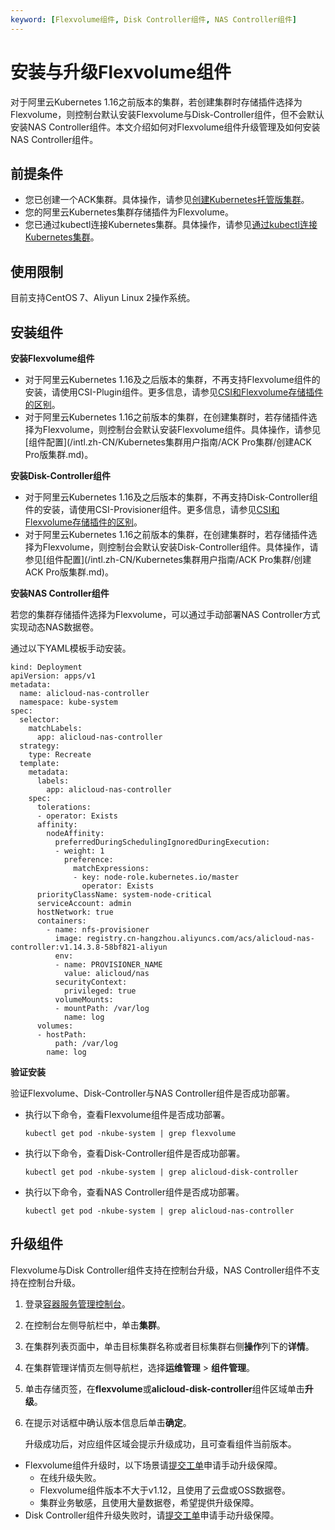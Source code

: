 ```yaml
---
keyword: [Flexvolume组件, Disk Controller组件, NAS Controller组件]
---
```


# 安装与升级Flexvolume组件

对于阿里云Kubernetes 1.16之前版本的集群，若创建集群时存储插件选择为Flexvolume，则控制台默认安装Flexvolume与Disk-Controller组件，但不会默认安装NAS Controller组件。本文介绍如何对Flexvolume组件升级管理及如何安装NAS Controller组件。

## 前提条件

-   您已创建一个ACK集群。具体操作，请参见[创建Kubernetes托管版集群](/intl.zh-CN/Kubernetes集群用户指南/集群/创建集群/创建Kubernetes托管版集群.md)。
-   您的阿里云Kubernetes集群存储插件为Flexvolume。
-   您已通过kubectl连接Kubernetes集群。具体操作，请参见[通过kubectl连接Kubernetes集群](/intl.zh-CN/Kubernetes集群用户指南/集群/连接集群/通过kubectl连接Kubernetes集群.md)。

## 使用限制

目前支持CentOS 7、Aliyun Linux 2操作系统。

## 安装组件

**安装Flexvolume组件**

-   对于阿里云Kubernetes 1.16及之后版本的集群，不再支持Flexvolume组件的安装，请使用CSI-Plugin组件。更多信息，请参见[CSI和Flexvolume存储插件的区别](/intl.zh-CN/Kubernetes集群用户指南/存储-CSI/存储CSI概述.md)。
-   对于阿里云Kubernetes 1.16之前版本的集群，在创建集群时，若存储插件选择为Flexvolume，则控制台会默认安装Flexvolume组件。具体操作，请参见[组件配置](/intl.zh-CN/Kubernetes集群用户指南/ACK Pro集群/创建ACK Pro版集群.md)。

**安装Disk-Controller组件**

-   对于阿里云Kubernetes 1.16及之后版本的集群，不再支持Disk-Controller组件的安装，请使用CSI-Provisioner组件。更多信息，请参见[CSI和Flexvolume存储插件的区别](/intl.zh-CN/Kubernetes集群用户指南/存储-CSI/存储CSI概述.md)。
-   对于阿里云Kubernetes 1.16之前版本的集群，在创建集群时，若存储插件选择为Flexvolume，则控制台会默认安装Disk-Controller组件。具体操作，请参见[组件配置](/intl.zh-CN/Kubernetes集群用户指南/ACK Pro集群/创建ACK Pro版集群.md)。

**安装NAS Controller组件**

若您的集群存储插件选择为Flexvolume，可以通过手动部署NAS Controller方式实现动态NAS数据卷。

通过以下YAML模板手动安装。

```
kind: Deployment
apiVersion: apps/v1
metadata:
  name: alicloud-nas-controller
  namespace: kube-system
spec:
  selector:
    matchLabels:
      app: alicloud-nas-controller
  strategy:
    type: Recreate
  template:
    metadata:
      labels:
        app: alicloud-nas-controller
    spec:
      tolerations:
      - operator: Exists
      affinity:
        nodeAffinity:
          preferredDuringSchedulingIgnoredDuringExecution:
          - weight: 1
            preference:
              matchExpressions:
              - key: node-role.kubernetes.io/master
                operator: Exists
      priorityClassName: system-node-critical
      serviceAccount: admin
      hostNetwork: true
      containers:
        - name: nfs-provisioner
          image: registry.cn-hangzhou.aliyuncs.com/acs/alicloud-nas-controller:v1.14.3.8-58bf821-aliyun
          env:
          - name: PROVISIONER_NAME
            value: alicloud/nas
          securityContext:
            privileged: true
          volumeMounts:
          - mountPath: /var/log
            name: log
      volumes:
      - hostPath:
          path: /var/log
        name: log
```

**验证安装**

验证Flexvolume、Disk-Controller与NAS Controller组件是否成功部署。

-   执行以下命令，查看Flexvolume组件是否成功部署。

    ```
    kubectl get pod -nkube-system | grep flexvolume
    ```

-   执行以下命令，查看Disk-Controller组件是否成功部署。

    ```
    kubectl get pod -nkube-system | grep alicloud-disk-controller
    ```

-   执行以下命令，查看NAS Controller组件是否成功部署。

    ```
    kubectl get pod -nkube-system | grep alicloud-nas-controller
    ```


## 升级组件

Flexvolume与Disk Controller组件支持在控制台升级，NAS Controller组件不支持在控制台升级。

1.  登录[容器服务管理控制台](https://cs.console.aliyun.com)。

2.  在控制台左侧导航栏中，单击**集群**。

3.  在集群列表页面中，单击目标集群名称或者目标集群右侧**操作**列下的**详情**。

4.  在集群管理详情页左侧导航栏，选择**运维管理** \> **组件管理**。

5.  单击存储页签，在**flexvolume**或**alicloud-disk-controller**组件区域单击**升级**。

6.  在提示对话框中确认版本信息后单击**确定**。

    升级成功后，对应组件区域会提示升级成功，且可查看组件当前版本。


-   Flexvolume组件升级时，以下场景请[提交工单](https://workorder-intl.console.aliyun.com/console.htm)申请手动升级保障。
    -   在线升级失败。
    -   Flexvolume组件版本不大于v1.12，且使用了云盘或OSS数据卷。
    -   集群业务敏感，且使用大量数据卷，希望提供升级保障。
-   Disk Controller组件升级失败时，请[提交工单](https://workorder-intl.console.aliyun.com/console.htm)申请手动升级保障。

